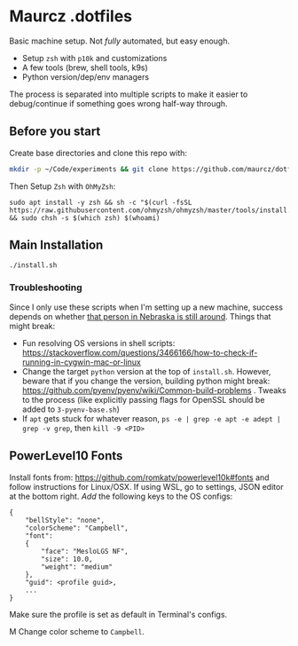 # Maurcz .dotfiles

Basic machine setup. Not _fully_ automated, but easy enough.

- Setup `zsh` with `p10k` and customizations
- A few tools (brew, shell tools, k9s)
- Python version/dep/env managers

The process is separated into multiple scripts to make it easier to debug/continue if something goes wrong half-way through.

## Before you start

Create base directories and clone this repo with:

```bash
mkdir -p ~/Code/experiments && git clone https://github.com/maurcz/dotfiles.git ~/Code/dotfiles/
```

Then Setup `Zsh` with `OhMyZsh`:

```
sudo apt install -y zsh && sh -c "$(curl -fsSL https://raw.githubusercontent.com/ohmyzsh/ohmyzsh/master/tools/install.sh)" && sudo chsh -s $(which zsh) $(whoami)
```

## Main Installation

```
./install.sh
```

### Troubleshooting

Since I only use these scripts when I'm setting up a new machine, success depends on whether [that person in Nebraska is still around](https://xkcd.com/2347/). Things that might break:

- Fun resolving OS versions in shell scripts: https://stackoverflow.com/questions/3466166/how-to-check-if-running-in-cygwin-mac-or-linux
- Change the target `python` version at the top of `install.sh`. However, beware that if you change the version, building python might break: https://github.com/pyenv/pyenv/wiki/Common-build-problems . Tweaks to the process (like explicitly passing flags for OpenSSL should be added to `3-pyenv-base.sh`)
- If `apt` gets stuck for whatever reason, `ps -e | grep -e apt -e adept | grep -v grep`, then `kill -9 <PID>`

## PowerLevel10 Fonts

Install fonts from: https://github.com/romkatv/powerlevel10k#fonts and follow instructions for Linux/OSX. If using WSL, go to settings, JSON editor at the bottom right. _Add_ the following keys to the OS configs:

```
{
    "bellStyle": "none",
    "colorScheme": "Campbell",
    "font":
    {
        "face": "MesloLGS NF",
        "size": 10.0,
        "weight": "medium"
    },
    "guid": <profile guid>,
    ...
}
```

Make sure the profile is set as default in Terminal's configs.

M
Change color scheme to `Campbell`.
